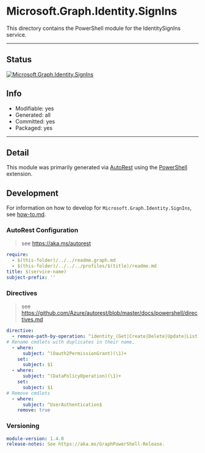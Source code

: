 <!-- region Generated -->
# Microsoft.Graph.Identity.SignIns
This directory contains the PowerShell module for the IdentitySignIns service.

---
## Status
[![Microsoft.Graph.Identity.SignIns](https://img.shields.io/powershellgallery/v/Microsoft.Graph.Identity.SignIns.svg?style=flat-square&label=Microsoft.Graph.Identity.SignIns "Microsoft.Graph.Identity.SignIns")](https://www.powershellgallery.com/packages/Microsoft.Graph.Identity.SignIns/)

## Info
- Modifiable: yes
- Generated: all
- Committed: yes
- Packaged: yes

---
## Detail
This module was primarily generated via [AutoRest](https://github.com/Azure/autorest) using the [PowerShell](https://github.com/Azure/autorest.powershell) extension.

## Development
For information on how to develop for `Microsoft.Graph.Identity.SignIns`, see [how-to.md](how-to.md).
<!-- endregion -->

### AutoRest Configuration

> see https://aka.ms/autorest

``` yaml
require:
  - $(this-folder)/../../readme.graph.md
  - $(this-folder)/../../../profiles/$(title)/readme.md
title: $(service-name)
subject-prefix: ''
```

### Directives

> see https://github.com/Azure/autorest/blob/master/docs/powershell/directives.md

``` yaml
directive:
  - remove-path-by-operation: ^identity_(Get|Create|Delete|Update|List)ConditionalAccess$|^policies\.policyRoot_.*PolicyRoot|^policies_(Get|Create|Delete|Update|List)ConditionalAccessPolicies$|^invitations\.invitation_(List|Get|Update|Delete)Invitation$|^invitations_(.*)InvitedUser$
# Rename cmdlets with duplicates in their name.
  - where:
      subject: ^(Oauth2PermissionGrant)(\1)+
    set:
      subject: $1
  - where:
      subject: ^(DataPolicyOperation)(\1)+
    set:
      subject: $1
# Remove cmdlets
  - where:
      subject: ^UserAuthentication$
    remove: true
```
### Versioning

``` yaml
module-version: 1.4.0
release-notes: See https://aka.ms/GraphPowerShell-Release.
```
